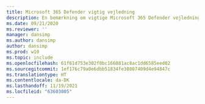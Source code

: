 ```yaml
---
title: Microsoft 365 Defender vigtig vejledning
description: En bemærkning om vigtige Microsoft 365 Defender vejledning.
ms.date: 09/21/2020
ms.reviewer: ''
manager: dansimp
ms.author: dansimp
author: dansimp
ms.prod: w10
ms.topic: include
ms.openlocfilehash: 61f61d753e302f0bc166081ac8ac1dd6585eed02
ms.sourcegitcommit: 1ef176c79a0e6dbb51834fe30807409d4e94847c
ms.translationtype: HT
ms.contentlocale: da-DK
ms.lasthandoff: 11/19/2021
ms.locfileid: "63603005"
---
```

